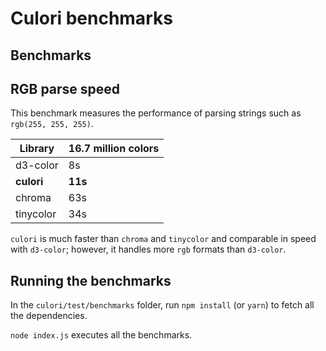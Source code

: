 # Culori benchmarks

## Benchmarks

## RGB parse speed

This benchmark measures the performance of parsing strings such as `rgb(255, 255, 255)`. 

Library | 16.7 million colors
------- | -------------------
d3-color | 8s
__culori__ | __11s__
chroma | 63s
tinycolor | 34s

`culori` is much faster than `chroma` and `tinycolor` and comparable in speed with `d3-color`; however, it handles more `rgb` formats than `d3-color`.

## Running the benchmarks

In the `culori/test/benchmarks` folder, run `npm install` (or `yarn`) to fetch all the dependencies. 

`node index.js` executes all the benchmarks.